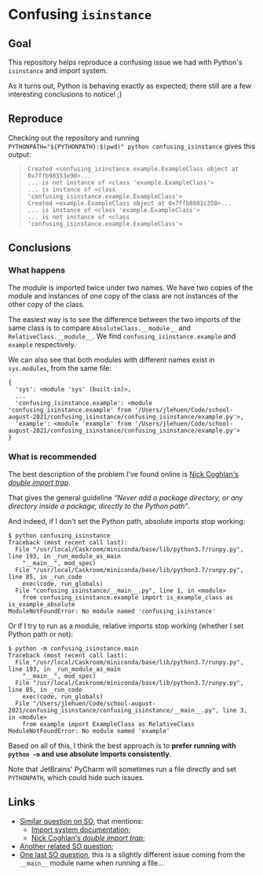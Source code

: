 # Confusing `isinstance`

## Goal

This repository helps reproduce a confusing issue we had with Python's `isinstance` and import system.

As it turns out, Python is behaving exactly as expected; there still are a few interesting conclusions to notice! ;)

## Reproduce

Checking out the repository and running `PYTHONPATH="${PYTHONPATH}:$(pwd)" python confusing_isinstance` gives this output:

> ```
> Created <confusing_isinstance.example.ExampleClass object at 0x7ffb98353e90>...
> ... is not instance of <class 'example.ExampleClass'>
> ... is instance of <class 'confusing_isinstance.example.ExampleClass'>
> Created <example.ExampleClass object at 0x7ffb8801c350>...
> ... is instance of <class 'example.ExampleClass'>
> ... is not instance of <class 'confusing_isinstance.example.ExampleClass'>
> ```

## Conclusions

### What happens

The module is imported twice under two names.
We have two copies of the module and instances of one copy of the class are not instances of the other copy of the class.

The easiest way is to see the difference between the two imports of the same class is to compare `AbsoluteClass.__module__` and `RelativeClass.__module__`.
We find `confusing_isinstance.example` and `example` respectively.

We can also see that both modules with different names exist in `sys.modules`, from the same file:
```
{
  'sys': <module 'sys' (built-in)>,
  ...
  'confusing_isinstance.example': <module 'confusing_isinstance.example' from '/Users/jlehuen/Code/school-august-2021/confusing_isinstance/confusing_isinstance/example.py'>,
  'example': <module 'example' from '/Users/jlehuen/Code/school-august-2021/confusing_isinstance/confusing_isinstance/example.py'>
}
```

### What is recommended

The best description of the problem I've found online is [Nick Coghlan's _double import trap_](http://python-notes.curiousefficiency.org/en/latest/python_concepts/import_traps.html#the-double-import-trap).

That gives the general guideline _“Never add a package directory, or any directory inside a package, directly to the Python path”_.

And indeed, if I don't set the Python path, absolute imports stop working:
```
$ python confusing_isinstance
Traceback (most recent call last):
  File "/usr/local/Caskroom/miniconda/base/lib/python3.7/runpy.py", line 193, in _run_module_as_main
    "__main__", mod_spec)
  File "/usr/local/Caskroom/miniconda/base/lib/python3.7/runpy.py", line 85, in _run_code
    exec(code, run_globals)
  File "confusing_isinstance/__main__.py", line 1, in <module>
    from confusing_isinstance.example import is_example_class as is_example_absolute
ModuleNotFoundError: No module named 'confusing_isinstance'
```

Or if I try to run as a module, relative imports stop working (whether I set Python path or not):
```
$ python -m confusing_isinstance.main
Traceback (most recent call last):
  File "/usr/local/Caskroom/miniconda/base/lib/python3.7/runpy.py", line 193, in _run_module_as_main
    "__main__", mod_spec)
  File "/usr/local/Caskroom/miniconda/base/lib/python3.7/runpy.py", line 85, in _run_code
    exec(code, run_globals)
  File "/Users/jlehuen/Code/school-august-2021/confusing_isinstance/confusing_isinstance/__main__.py", line 3, in <module>
    from example import ExampleClass as RelativeClass
ModuleNotFoundError: No module named 'example'
```

Based on all of this, I think the best approach is to **prefer running with `python -m` and use absolute imports consistently**.

Note that JetBrains' PyCharm will sometimes run a file directly and set `PYTHONPATH`, which could hide such issues.

## Links

- [Similar question on SO](https://stackoverflow.com/questions/46708659/isinstance-fails-for-a-type-imported-via-package-and-from-the-same-module-direct), that mentions:
  - [Import system documentation](https://docs.python.org/3/reference/import.html);
  - [Nick Coghlan's _double import trap_](http://python-notes.curiousefficiency.org/en/latest/python_concepts/import_traps.html#the-double-import-trap);
- [Another related SO question](https://stackoverflow.com/questions/9006740/isinstance-and-type-equivelence-failure-due-to-import-mechanism-python-djan);
- [One last SO question](https://stackoverflow.com/questions/53658252/why-do-circular-imports-cause-problems-with-object-identity-using-isinstance), this is a slightly different issue coming from the `__main__` module name when running a file...
